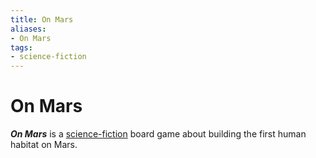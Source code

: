 ```yaml
---
title: On Mars
aliases:
- On Mars
tags:
- science-fiction
---
```


# On Mars

_**On Mars**_ is a [science-fiction](../tags/science-fiction.md) board game about building the first human habitat on Mars.
